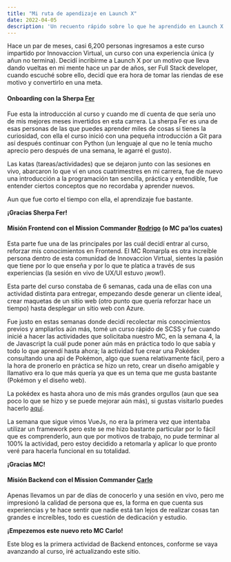 ```yaml
---
title: "Mi ruta de apendizaje en Launch X"
date: 2022-04-05
description: 'Un recuento rápido sobre lo que he aprendido en Launch X' 🚀
---
```


Hace un par de meses, casi 6,200 personas ingresamos a este curso impartido por Innovaccion Virtual, un curso con una experiencia única (y añun no termina).
Decidí incribirme a Launch X por un motivo que lleva dando vueltas en mi mente hace un par de años, ser Full Stack developer, cuando escuché sobre ello, decidí que era hora de tomar las riendas de ese motivo y convertirlo en una meta.

#### Onboarding con la Sherpa [Fer](https://github.com/FernandaOchoa)
Fue esta la introducción al curso y cuando me dí cuenta de que sería uno de mis mejores meses invertidos en esta carrera.
La sherpa Fer es una de esas personas de las que puedes aprender miles de cosas si tienes la curiosidad, con ella el curso inició con una pequeña introducción a Git para así después continuar con Python (un lenguaje al que no le tenía mucho aprecio pero después de una semana, le agarré el gusto).

Las katas (tareas/actividades) que se dejaron junto con las sesiones en vivo, abarcaron lo que ví en unos cuatrimestres en mi carrera, fue de nuevo una introducción a la programación tan sencilla, práctica y entendible, fue entender ciertos conceptos que no recordaba y aprender nuevos.

Aun que fue corto el tiempo con ella, el aprendizaje fue bastante. 

**¡Gracias Sherpa Fer!**

#### Misión Frontend con el Mission Commander [Rodrigo](https://github.com/romarpla) (o MC pa'los cuates)
Esta parte fue una de las principales por las cuál decidí entrar al curso, reforzar mis conocimientos en Frontend.
El MC Romarpla es otra increíble persona dentro de esta comunidad de Innovaccion Virtual, sientes la pasión que tiene por lo que enseña y por lo que te platica a través de sus experiencias (la sesión en vivo de UX/UI estuvo ¡wow!).

Esta parte del curso constaba de 6 semanas, cada una de ellas con una actividad distinta para entregar, empezando desde generar un cliente ideal, crear maquetas de un sitio web (otro punto que quería reforzar hace un tiempo) hasta desplegar un sitio web con Azure.

Fue justo en estas semanas donde decidí recolectar mis conocimientos previos y ampliarlos aún más, tomé un curso rápido de SCSS y fue cuando inicié a hacer las actividades que solicitaba nuestro MC, en la semana 4, la de Javascript la cuál pude poner aún más en práctica todo lo que sabía y todo lo que aprendí hasta ahora; la actividad fue crear una Pokédex consultando una api de Pokémon, algo que suena relativamente fácil, pero a la hora de pronerlo en práctica se hizo un reto, crear un diseño amigable y llamativo era lo que más quería ya que es un tema que me gusta bastante (Pokémon y el diseño web).

La pokédex es hasta ahora uno de mis más grandes orgullos (aun que sea poco lo que se hizo y se puede mejorar aún más), si gustas visitarlo puedes hacerlo [aquí](https://dev-luissm-pokedex.netlify.app/).

La semana que sigue vimos VueJs, no era la primera vez que intentaba utilizar un framework pero este se me hizo bastante particular por lo fácil que es comprenderlo, aun que por motivos de trabajo, no pude terminar al 100% la actividad, pero estoy decidido a retomarla y aplicar lo que pronto veré para hacerla funcional en su totalidad. 

**¡Gracias MC!**

#### Misión Backend con el Mission Commander [Carlo](https://github.com/carlogilmar)
Apenas llevamos un par de días de conocerlo y una sesión en vivo, pero me impresionó la calidad de persona que es, la forma en que cuenta sus experiencias y te hace sentir que nadie está tan lejos de realizar cosas tan grandes e increíbles, todo es cuestión de dedicación y estudio.

**¡Empezemos este nuevo reto MC Carlo!**

Este blog es la primera actividad de Backend entonces, conforme se vaya avanzando al curso, iré actualizando este sitio.
